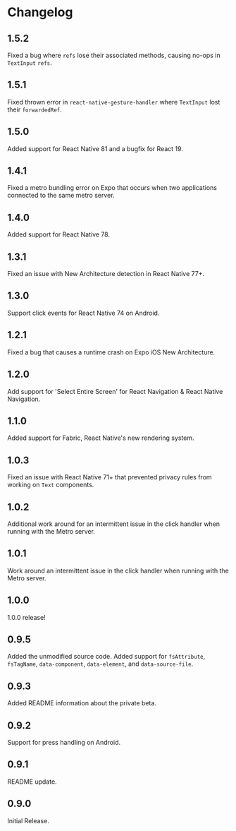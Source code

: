 # Changelog

## 1.5.2

Fixed a bug where `refs` lose their associated methods, causing no-ops in `TextInput` `refs`.

## 1.5.1

Fixed thrown error in `react-native-gesture-handler` where `TextInput` lost their `forwardedRef`.

## 1.5.0

Added support for React Native 81 and a bugfix for React 19.

## 1.4.1

Fixed a metro bundling error on Expo that occurs when two applications connected to the same metro server.

## 1.4.0

Added support for React Native 78.

## 1.3.1

Fixed an issue with New Architecture detection in React Native 77+.

## 1.3.0

Support click events for React Native 74 on Android.

## 1.2.1

Fixed a bug that causes a runtime crash on Expo iOS New Architecture.

## 1.2.0

Add support for 'Select Entire Screen' for React Navigation & React Native Navigation.

## 1.1.0

Added support for Fabric, React Native's new rendering system.

## 1.0.3

Fixed an issue with React Native 71+ that prevented privacy rules from working on `Text` components.

## 1.0.2

Additional work around for an intermittent issue in the click handler when running with the Metro server.

## 1.0.1

Work around an intermittent issue in the click handler when running with the Metro server.

## 1.0.0

1.0.0 release!

## 0.9.5

Added the unmodified source code.
Added support for `fsAttribute`, `fsTagName`, `data-component`, `data-element`, and `data-source-file`.

## 0.9.3

Added README information about the private beta.

## 0.9.2

Support for press handling on Android.

## 0.9.1

README update.

## 0.9.0

Initial Release.
